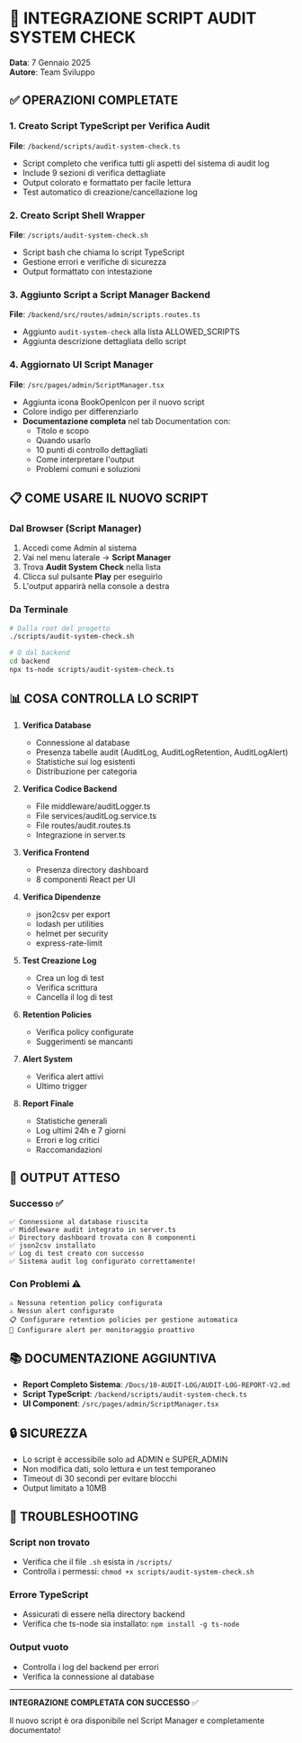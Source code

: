 # 📝 INTEGRAZIONE SCRIPT AUDIT SYSTEM CHECK

**Data**: 7 Gennaio 2025  
**Autore**: Team Sviluppo

## ✅ OPERAZIONI COMPLETATE

### 1. Creato Script TypeScript per Verifica Audit
**File**: `/backend/scripts/audit-system-check.ts`
- Script completo che verifica tutti gli aspetti del sistema di audit log
- Include 9 sezioni di verifica dettagliate
- Output colorato e formattato per facile lettura
- Test automatico di creazione/cancellazione log

### 2. Creato Script Shell Wrapper
**File**: `/scripts/audit-system-check.sh`
- Script bash che chiama lo script TypeScript
- Gestione errori e verifiche di sicurezza
- Output formattato con intestazione

### 3. Aggiunto Script a Script Manager Backend
**File**: `/backend/src/routes/admin/scripts.routes.ts`
- Aggiunto `audit-system-check` alla lista ALLOWED_SCRIPTS
- Aggiunta descrizione dettagliata dello script

### 4. Aggiornato UI Script Manager
**File**: `/src/pages/admin/ScriptManager.tsx`
- Aggiunta icona BookOpenIcon per il nuovo script
- Colore indigo per differenziarlo
- **Documentazione completa** nel tab Documentation con:
  - Titolo e scopo
  - Quando usarlo
  - 10 punti di controllo dettagliati
  - Come interpretare l'output
  - Problemi comuni e soluzioni

## 📋 COME USARE IL NUOVO SCRIPT

### Dal Browser (Script Manager)
1. Accedi come Admin al sistema
2. Vai nel menu laterale → **Script Manager**
3. Trova **Audit System Check** nella lista
4. Clicca sul pulsante **Play** per eseguirlo
5. L'output apparirà nella console a destra

### Da Terminale
```bash
# Dalla root del progetto
./scripts/audit-system-check.sh

# O dal backend
cd backend
npx ts-node scripts/audit-system-check.ts
```

## 📊 COSA CONTROLLA LO SCRIPT

1. **Verifica Database**
   - Connessione al database
   - Presenza tabelle audit (AuditLog, AuditLogRetention, AuditLogAlert)
   - Statistiche sui log esistenti
   - Distribuzione per categoria

2. **Verifica Codice Backend**
   - File middleware/auditLogger.ts
   - File services/auditLog.service.ts
   - File routes/audit.routes.ts
   - Integrazione in server.ts

3. **Verifica Frontend**
   - Presenza directory dashboard
   - 8 componenti React per UI

4. **Verifica Dipendenze**
   - json2csv per export
   - lodash per utilities
   - helmet per security
   - express-rate-limit

5. **Test Creazione Log**
   - Crea un log di test
   - Verifica scrittura
   - Cancella il log di test

6. **Retention Policies**
   - Verifica policy configurate
   - Suggerimenti se mancanti

7. **Alert System**
   - Verifica alert attivi
   - Ultimo trigger

8. **Report Finale**
   - Statistiche generali
   - Log ultimi 24h e 7 giorni
   - Errori e log critici
   - Raccomandazioni

## 🎯 OUTPUT ATTESO

### Successo ✅
```
✅ Connessione al database riuscita
✅ Middleware audit integrato in server.ts
✅ Directory dashboard trovata con 8 componenti
✅ json2csv installato
✅ Log di test creato con successo
✅ Sistema audit log configurato correttamente!
```

### Con Problemi ⚠️
```
⚠️ Nessuna retention policy configurata
⚠️ Nessun alert configurato
📋 Configurare retention policies per gestione automatica
🔔 Configurare alert per monitoraggio proattivo
```

## 📚 DOCUMENTAZIONE AGGIUNTIVA

- **Report Completo Sistema**: `/Docs/10-AUDIT-LOG/AUDIT-LOG-REPORT-V2.md`
- **Script TypeScript**: `/backend/scripts/audit-system-check.ts`
- **UI Component**: `/src/pages/admin/ScriptManager.tsx`

## 🔒 SICUREZZA

- Lo script è accessibile solo ad ADMIN e SUPER_ADMIN
- Non modifica dati, solo lettura e un test temporaneo
- Timeout di 30 secondi per evitare blocchi
- Output limitato a 10MB

## 🐛 TROUBLESHOOTING

### Script non trovato
- Verifica che il file `.sh` esista in `/scripts/`
- Controlla i permessi: `chmod +x scripts/audit-system-check.sh`

### Errore TypeScript
- Assicurati di essere nella directory backend
- Verifica che ts-node sia installato: `npm install -g ts-node`

### Output vuoto
- Controlla i log del backend per errori
- Verifica la connessione al database

---

**INTEGRAZIONE COMPLETATA CON SUCCESSO** ✅

Il nuovo script è ora disponibile nel Script Manager e completamente documentato!
